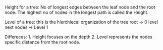 Height for a tree: No of longest edges between the leaf node and the root node. The highest no of nodes in the longest
path is called the Height.

Level of a tree: this is the hierchiecal organization of the tree 
root -> 0 level
next nodes -> Level 1


Differeces:
    1. Height focuses on the depth 
    2. Level represents the nodes specific distance from the root node.


